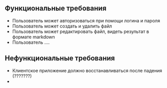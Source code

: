 ## Функциональные требования

- Пользователь может авторизоваться при помощи логина и пароля
- Пользователь может создать и удалить файл
- Пользователь может редактировать файл, видеть результат в формате markdown
- Пользователь ....

## Нефункциональные требования

- Клиентское приложение должно восстанавливаться после падения (???????)
- 

